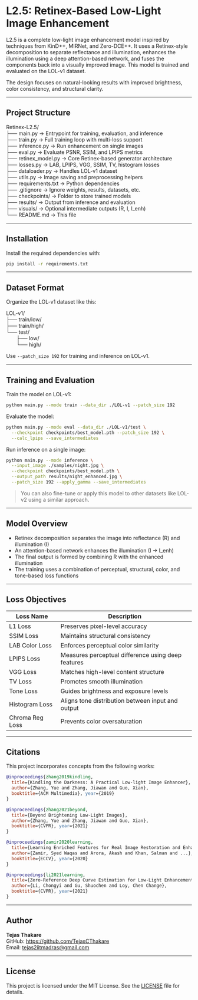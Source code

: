 # L2.5: Retinex-Based Low-Light Image Enhancement

L2.5 is a complete low-light image enhancement model inspired by techniques from KinD++, MIRNet, and Zero-DCE++. It uses a Retinex-style decomposition to separate reflectance and illumination, enhances the illumination using a deep attention-based network, and fuses the components back into a visually improved image. This model is trained and evaluated on the LOL-v1 dataset.

The design focuses on natural-looking results with improved brightness, color consistency, and structural clarity.

---

## Project Structure

Retinex-L2.5/  
├── main.py              → Entrypoint for training, evaluation, and inference  
├── train.py             → Full training loop with multi-loss support  
├── inference.py         → Run enhancement on single images  
├── eval.py              → Evaluate PSNR, SSIM, and LPIPS metrics  
├── retinex_model.py     → Core Retinex-based generator architecture  
├── losses.py            → LAB, LPIPS, VGG, SSIM, TV, histogram losses  
├── dataloader.py        → Handles LOL-v1 dataset  
├── utils.py             → Image saving and preprocessing helpers  
├── requirements.txt     → Python dependencies  
├── .gitignore           → Ignore weights, results, datasets, etc.  
├── checkpoints/         → Folder to store trained models  
├── results/             → Output from inference and evaluation  
├── visuals/             → Optional intermediate outputs (R, I, I_enh)  
└── README.md            → This file  

---

## Installation

Install the required dependencies with:

```bash
pip install -r requirements.txt
```

---

## Dataset Format

Organize the LOL-v1 dataset like this:

LOL-v1/  
├── train/low/  
├── train/high/  
└── test/  
  ├── low/  
  └── high/  

Use `--patch_size 192` for training and inference on LOL-v1.

---

## Training and Evaluation

Train the model on LOL-v1:

```bash
python main.py --mode train --data_dir ./LOL-v1 --patch_size 192
```

Evaluate the model:

```bash
python main.py --mode eval --data_dir ./LOL-v1/test \
  --checkpoint checkpoints/best_model.pth --patch_size 192 \
  --calc_lpips --save_intermediates
```

Run inference on a single image:

```bash
python main.py --mode inference \
  --input_image ./samples/night.jpg \
  --checkpoint checkpoints/best_model.pth \
  --output_path results/night_enhanced.jpg \
  --patch_size 192 --apply_gamma --save_intermediates
```

> You can also fine-tune or apply this model to other datasets like LOL-v2 using a similar approach.

---

## Model Overview

- Retinex decomposition separates the image into reflectance (R) and illumination (I)  
- An attention-based network enhances the illumination (I → I_enh)  
- The final output is formed by combining R with the enhanced illumination  
- The training uses a combination of perceptual, structural, color, and tone-based loss functions  

---

## Loss Objectives

| Loss Name         | Description                                        |
|-------------------|----------------------------------------------------|
| L1 Loss           | Preserves pixel-level accuracy                     |
| SSIM Loss         | Maintains structural consistency                   |
| LAB Color Loss    | Enforces perceptual color similarity               |
| LPIPS Loss        | Measures perceptual difference using deep features|
| VGG Loss          | Matches high-level content structure               |
| TV Loss           | Promotes smooth illumination                       |
| Tone Loss         | Guides brightness and exposure levels              |
| Histogram Loss    | Aligns tone distribution between input and output  |
| Chroma Reg Loss   | Prevents color oversaturation                      |

---

## Citations

This project incorporates concepts from the following works:

```bibtex
@inproceedings{zhang2019kindling,
  title={Kindling the Darkness: A Practical Low-light Image Enhancer},
  author={Zhang, Yue and Zhang, Jiawan and Guo, Xian},
  booktitle={ACM Multimedia}, year={2019}
}

@inproceedings{zhang2021beyond,
  title={Beyond Brightening Low-Light Images},
  author={Zhang, Yue and Zhang, Jiawan and Guo, Xian},
  booktitle={CVPR}, year={2021}
}

@inproceedings{zamir2020learning,
  title={Learning Enriched Features for Real Image Restoration and Enhancement},
  author={Zamir, Syed Waqas and Arora, Akash and Khan, Salman and ...},
  booktitle={ECCV}, year={2020}
}

@inproceedings{li2021learning,
  title={Zero-Reference Deep Curve Estimation for Low-Light Enhancement},
  author={Li, Chongyi and Gu, Shuochen and Loy, Chen Change},
  booktitle={CVPR}, year={2021}
}
```

---

## Author

**Tejas Thakare**  
GitHub: https://github.com/TejasCThakare  
Email: tejas2iitmadras@gmail.com  

---

## License

This project is licensed under the MIT License. See the [LICENSE](./LICENSE) file for details.
